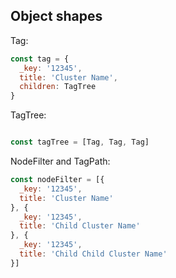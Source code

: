 ## Object shapes

Tag:
```js
const tag = {
  _key: '12345',
  title: 'Cluster Name',
  children: TagTree
}
```

TagTree:
```js

const tagTree = [Tag, Tag, Tag]
```

NodeFilter and TagPath:
```js
const nodeFilter = [{
  _key: '12345',
  title: 'Cluster Name'
}, {
  _key: '12345',
  title: 'Child Cluster Name'
}, {
  _key: '12345',
  title: 'Child Child Cluster Name'
}]
```
